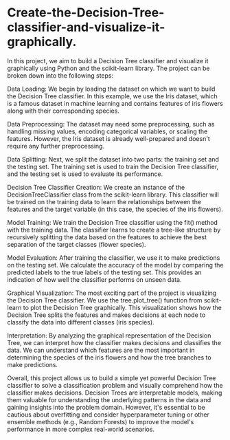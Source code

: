 # Create-the-Decision-Tree-classifier-and-visualize-it-graphically.
In this project, we aim to build a Decision Tree classifier and visualize it graphically using Python and the scikit-learn library. The project can be broken down into the following steps:

Data Loading: We begin by loading the dataset on which we want to build the Decision Tree classifier. In this example, we use the Iris dataset, which is a famous dataset in machine learning and contains features of iris flowers along with their corresponding species.

Data Preprocessing: The dataset may need some preprocessing, such as handling missing values, encoding categorical variables, or scaling the features. However, the Iris dataset is already well-prepared and doesn't require any further preprocessing.

Data Splitting: Next, we split the dataset into two parts: the training set and the testing set. The training set is used to train the Decision Tree classifier, and the testing set is used to evaluate its performance.

Decision Tree Classifier Creation: We create an instance of the DecisionTreeClassifier class from the scikit-learn library. This classifier will be trained on the training data to learn the relationships between the features and the target variable (in this case, the species of the iris flowers).

Model Training: We train the Decision Tree classifier using the fit() method with the training data. The classifier learns to create a tree-like structure by recursively splitting the data based on the features to achieve the best separation of the target classes (flower species).

Model Evaluation: After training the classifier, we use it to make predictions on the testing set. We calculate the accuracy of the model by comparing the predicted labels to the true labels of the testing set. This provides an indication of how well the classifier performs on unseen data.

Graphical Visualization: The most exciting part of the project is visualizing the Decision Tree classifier. We use the tree.plot_tree() function from scikit-learn to plot the Decision Tree graphically. This visualization shows how the Decision Tree splits the features and makes decisions at each node to classify the data into different classes (iris species).

Interpretation: By analyzing the graphical representation of the Decision Tree, we can interpret how the classifier makes decisions and classifies the data. We can understand which features are the most important in determining the species of the iris flowers and how the tree branches to make predictions.

Overall, this project allows us to build a simple yet powerful Decision Tree classifier to solve a classification problem and visually comprehend how the classifier makes decisions. Decision Trees are interpretable models, making them valuable for understanding the underlying patterns in the data and gaining insights into the problem domain. However, it's essential to be cautious about overfitting and consider hyperparameter tuning or other ensemble methods (e.g., Random Forests) to improve the model's performance in more complex real-world scenarios.
